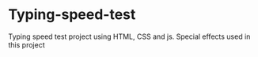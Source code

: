 # Typing-speed-test
Typing speed test project using HTML, CSS and js. Special effects used in this project

